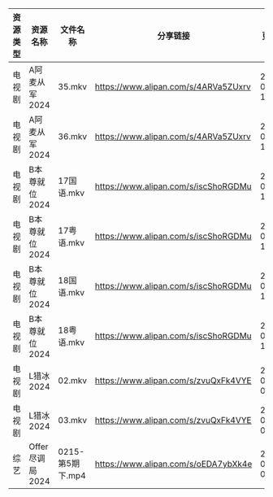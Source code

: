 | 资源类型 | 资源名称         | 文件名称          | 分享链接                                 | 更新时间                |
| ---- | ------------ | ------------- | ------------------------------------ | ------------------- |
| 电视剧  | A阿麦从军2024    | 35.mkv        | https://www.alipan.com/s/4ARVa5ZUxrv | 2024-02-22 13:44:04 |
| 电视剧  | A阿麦从军2024    | 36.mkv        | https://www.alipan.com/s/4ARVa5ZUxrv | 2024-02-22 13:44:04 |
| 电视剧  | B本尊就位2024    | 17国语.mkv      | https://www.alipan.com/s/iscShoRGDMu | 2024-02-22 13:44:07 |
| 电视剧  | B本尊就位2024    | 17粤语.mkv      | https://www.alipan.com/s/iscShoRGDMu | 2024-02-22 13:44:07 |
| 电视剧  | B本尊就位2024    | 18国语.mkv      | https://www.alipan.com/s/iscShoRGDMu | 2024-02-22 13:44:07 |
| 电视剧  | B本尊就位2024    | 18粤语.mkv      | https://www.alipan.com/s/iscShoRGDMu | 2024-02-22 13:44:07 |
| 电视剧  | L猎冰2024      | 02.mkv        | https://www.alipan.com/s/zvuQxFk4VYE | 2024-02-22 00:05:20 |
| 电视剧  | L猎冰2024      | 03.mkv        | https://www.alipan.com/s/zvuQxFk4VYE | 2024-02-22 00:05:20 |
| 综艺   | Offer尽调局2024 | 0215-第5期下.mp4 | https://www.alipan.com/s/oEDA7ybXk4e | 2024-02-22 00:06:22 |
